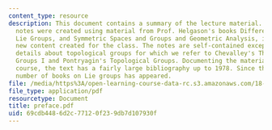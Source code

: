 ```yaml
---
content_type: resource
description: This document contains a summary of the lecture material. These lecture
  notes were created using material from Prof. Helgason's books Differential Geometry,
  Lie Groups, and Symmetric Spaces and Groups and Geometric Analysis, intermixed with
  new content created for the class. The notes are self-contained except for some
  details about topological groups for which we refer to Chevalley's Theory of Lie
  Groups I and Pontryagin's Topological Groups. Documenting the material from the
  course, the text has a fairly large bibliography up to 1978. Since then, a huge
  number of books on Lie groups has appeared.
file: /media/https%3A/open-learning-course-data-rc.s3.amazonaws.com/18-755-introduction-to-lie-groups-fall-2004/69cdb4486d2c77120f239db7d107930f_preface.pdf
file_type: application/pdf
resourcetype: Document
title: preface.pdf
uid: 69cdb448-6d2c-7712-0f23-9db7d107930f
---
```

